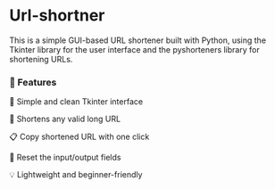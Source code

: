 # Url-shortner
This is a simple GUI-based URL shortener built with Python, using the Tkinter library for the user interface and the pyshorteners library for shortening URLs.

### 🚀 Features

🧠 Simple and clean Tkinter interface

🔗 Shortens any valid long URL

📋 Copy shortened URL with one click

🔁 Reset the input/output fields

💡 Lightweight and beginner-friendly
